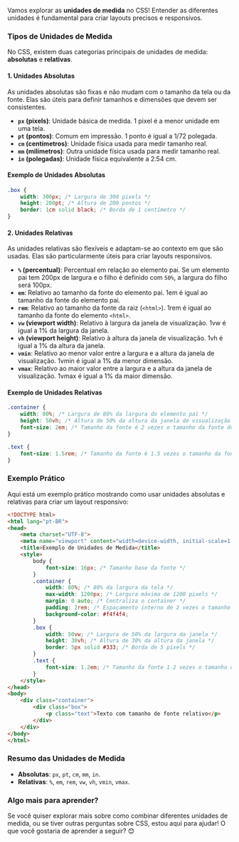 Vamos explorar as **unidades de medida** no CSS! Entender as diferentes unidades é fundamental para criar layouts precisos e responsivos.

### Tipos de Unidades de Medida

No CSS, existem duas categorias principais de unidades de medida: **absolutas** e **relativas**. 

#### 1. **Unidades Absolutas**

As unidades absolutas são fixas e não mudam com o tamanho da tela ou da fonte. Elas são úteis para definir tamanhos e dimensões que devem ser consistentes.

- **`px` (pixels)**: Unidade básica de medida. 1 pixel é a menor unidade em uma tela.
- **`pt` (pontos)**: Comum em impressão. 1 ponto é igual a 1/72 polegada.
- **`cm` (centímetros)**: Unidade física usada para medir tamanho real.
- **`mm` (milímetros)**: Outra unidade física usada para medir tamanho real.
- **`in` (polegadas)**: Unidade física equivalente a 2.54 cm.

#### Exemplo de Unidades Absolutas

```css
.box {
    width: 300px; /* Largura de 300 pixels */
    height: 200pt; /* Altura de 200 pontos */
    border: 1cm solid black; /* Borda de 1 centímetro */
}
```

#### 2. **Unidades Relativas**

As unidades relativas são flexíveis e adaptam-se ao contexto em que são usadas. Elas são particularmente úteis para criar layouts responsivos.

- **`%` (percentual)**: Percentual em relação ao elemento pai. Se um elemento pai tem 200px de largura e o filho é definido com `50%`, a largura do filho será 100px.
- **`em`**: Relativo ao tamanho da fonte do elemento pai. 1em é igual ao tamanho da fonte do elemento pai.
- **`rem`**: Relativo ao tamanho da fonte da raiz (`<html>`). 1rem é igual ao tamanho da fonte do elemento `<html>`.
- **`vw` (viewport width)**: Relativo à largura da janela de visualização. 1vw é igual a 1% da largura da janela.
- **`vh` (viewport height)**: Relativo à altura da janela de visualização. 1vh é igual a 1% da altura da janela.
- **`vmin`**: Relativo ao menor valor entre a largura e a altura da janela de visualização. 1vmin é igual a 1% da menor dimensão.
- **`vmax`**: Relativo ao maior valor entre a largura e a altura da janela de visualização. 1vmax é igual a 1% da maior dimensão.

#### Exemplo de Unidades Relativas

```css
.container {
    width: 80%; /* Largura de 80% da largura do elemento pai */
    height: 50vh; /* Altura de 50% da altura da janela de visualização */
    font-size: 2em; /* Tamanho da fonte é 2 vezes o tamanho da fonte do elemento pai */
}

.text {
    font-size: 1.5rem; /* Tamanho da fonte é 1.5 vezes o tamanho da fonte da raiz (html) */
}
```

### Exemplo Prático

Aqui está um exemplo prático mostrando como usar unidades absolutas e relativas para criar um layout responsivo:

```html
<!DOCTYPE html>
<html lang="pt-BR">
<head>
    <meta charset="UTF-8">
    <meta name="viewport" content="width=device-width, initial-scale=1.0">
    <title>Exemplo de Unidades de Medida</title>
    <style>
        body {
            font-size: 16px; /* Tamanho base da fonte */
        }
        .container {
            width: 80%; /* 80% da largura da tela */
            max-width: 1200px; /* Largura máxima de 1200 pixels */
            margin: 0 auto; /* Centraliza o container */
            padding: 2rem; /* Espaçamento interno de 2 vezes o tamanho da fonte da raiz */
            background-color: #f4f4f4;
        }
        .box {
            width: 50vw; /* Largura de 50% da largura da janela */
            height: 30vh; /* Altura de 30% da altura da janela */
            border: 5px solid #333; /* Borda de 5 pixels */
        }
        .text {
            font-size: 1.2em; /* Tamanho da fonte 1.2 vezes o tamanho da fonte do elemento pai */
        }
    </style>
</head>
<body>
    <div class="container">
        <div class="box">
            <p class="text">Texto com tamanho de fonte relativo</p>
        </div>
    </div>
</body>
</html>
```

### Resumo das Unidades de Medida

- **Absolutas**: `px`, `pt`, `cm`, `mm`, `in`.
- **Relativas**: `%`, `em`, `rem`, `vw`, `vh`, `vmin`, `vmax`.

### Algo mais para aprender?

Se você quiser explorar mais sobre como combinar diferentes unidades de medida, ou se tiver outras perguntas sobre CSS, estou aqui para ajudar! O que você gostaria de aprender a seguir? 😊